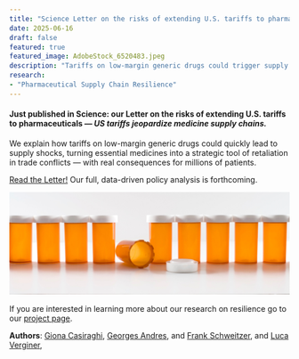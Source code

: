 ```yaml
---
title: "Science Letter on the risks of extending U.S. tariffs to pharmaceuticals"
date: 2025-06-16
draft: false
featured: true
featured_image: AdobeStock_6520483.jpeg
description: "Tariffs on low-margin generic drugs could trigger supply shocks, turning essential medicines into a strategic tool of retaliation in trade conflicts."
research:
- "Pharmaceutical Supply Chain Resilience"
---
```


#### Just published in **Science**: our Letter on the risks of extending U.S. tariffs to pharmaceuticals — *US tariffs jeopardize medicine supply chains.*

We explain how tariffs on low-margin generic drugs could quickly lead to supply shocks, turning essential medicines into a strategic tool of retaliation in trade conflicts — with real consequences for millions of patients.

[Read the Letter!](https://www.science.org/stoken/author-tokens/ST-2679/full) Our full, data-driven policy analysis is forthcoming.

![AdobeStock_6520483.jpeg](AdobeStock_6520483.jpeg)

If you are interested in learning more about our research on resilience go to our [project page](/research/pharmaceutical-supply-chain-resilience/).

**Authors**: [Giona Casiraghi](/team/giona_casiraghi), [Georges Andres](/team/georges_andres), and [Frank Schweitzer](/team/frank_schweitzer), and [Luca Verginer](/team/luca_verginer),

